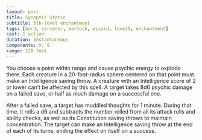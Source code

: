 ```yaml
---
layout: post
title: Synaptic Static
subtitle: 5th-level enchantment
tags: [bard, sorcerer, warlock, wizard, level5, enchantment]
cast: 1 action
duration: Instantaneous
components: V, S
range: 120 feet
---
```

You choose a point within range and cause psychic energy to explode there. Each creature in a 20-foot-radius sphere centered on that point must make an Intelligence saving throw. A creature with an Intelligence score of 2 or lower can’t be affected by this spell. A target takes 8d6 psychic damage on a failed save, or half as much damage on a successful one.

After a failed save, a target has muddled thoughts for 1 minute. During that time, it rolls a d6 and subtracts the number rolled from all its attack rolls and ability checks, as well as its Constitution saving throws to maintain concentration. The target can make an Intelligence saving throw at the end of each of its turns, ending the effect on itself on a success.